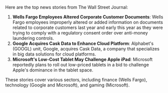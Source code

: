Here are the top news stories from The Wall Street Journal:

1. **Wells Fargo Employees Altered Corporate Customer Documents**: Wells Fargo employees improperly altered or added information on documents related to corporate customers last year and early this year as they were trying to comply with a regulatory consent order over anti-money laundering controls.
2. **Google Acquires Cask Data to Enhance Cloud Platform**: Alphabet's (GOOGL) unit, Google, acquires Cask Data, a company that specializes in big data solutions for cloud platforms.
3. **Microsoft's Low-Cost Tablet May Challenge Apple iPad**: Microsoft reportedly plans to roll out low-priced tablets in a bid to challenge Apple's dominance in the tablet space.

These stories cover various sectors, including finance (Wells Fargo), technology (Google and Microsoft), and gaming (Microsoft).